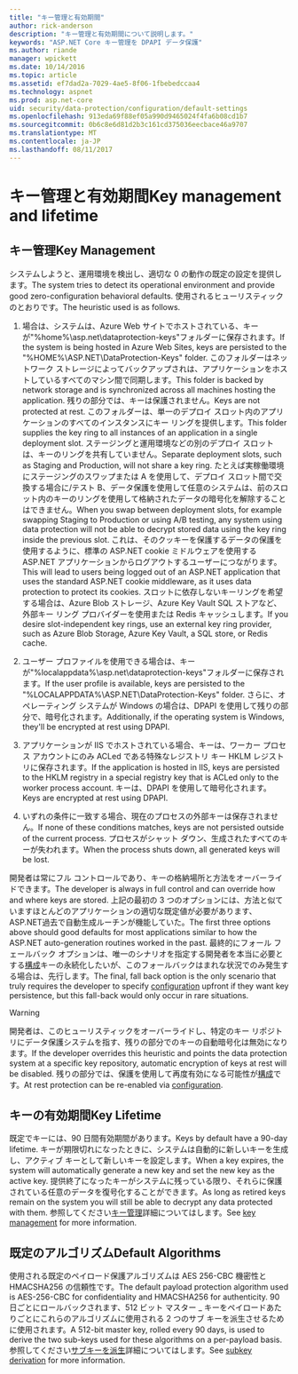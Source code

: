 ```yaml
---
title: "キー管理と有効期間"
author: rick-anderson
description: "キー管理と有効期間について説明します。"
keywords: "ASP.NET Core キー管理を DPAPI データ保護"
ms.author: riande
manager: wpickett
ms.date: 10/14/2016
ms.topic: article
ms.assetid: ef7dad2a-7029-4ae5-8f06-1fbebedccaa4
ms.technology: aspnet
ms.prod: asp.net-core
uid: security/data-protection/configuration/default-settings
ms.openlocfilehash: 913eda69f88ef05a990d9465024f4fa6b08cd1b7
ms.sourcegitcommit: 0b6c8e6d81d2b3c161cd375036eecbace46a9707
ms.translationtype: MT
ms.contentlocale: ja-JP
ms.lasthandoff: 08/11/2017
---
```

# <a name="key-management-and-lifetime"></a><span data-ttu-id="e87c9-104">キー管理と有効期間</span><span class="sxs-lookup"><span data-stu-id="e87c9-104">Key management and lifetime</span></span>

<a name=data-protection-default-settings></a>

## <a name="key-management"></a><span data-ttu-id="e87c9-105">キー管理</span><span class="sxs-lookup"><span data-stu-id="e87c9-105">Key Management</span></span>

<span data-ttu-id="e87c9-106">システムしようと、運用環境を検出し、適切な 0 の動作の既定の設定を提供します。</span><span class="sxs-lookup"><span data-stu-id="e87c9-106">The system tries to detect its operational environment and provide good zero-configuration behavioral defaults.</span></span> <span data-ttu-id="e87c9-107">使用されるヒューリスティックのとおりです。</span><span class="sxs-lookup"><span data-stu-id="e87c9-107">The heuristic used is as follows.</span></span>

1. <span data-ttu-id="e87c9-108">場合は、システムは、Azure Web サイトでホストされている、キーが"%home%\asp.net\dataprotection-keys"フォルダーに保存されます。</span><span class="sxs-lookup"><span data-stu-id="e87c9-108">If the system is being hosted in Azure Web Sites, keys are persisted to the "%HOME%\ASP.NET\DataProtection-Keys" folder.</span></span> <span data-ttu-id="e87c9-109">このフォルダーはネットワーク ストレージによってバックアップされは、アプリケーションをホストしているすべてのマシン間で同期します。</span><span class="sxs-lookup"><span data-stu-id="e87c9-109">This folder is backed by network storage and is synchronized across all machines hosting the application.</span></span> <span data-ttu-id="e87c9-110">残りの部分では、キーは保護されません。</span><span class="sxs-lookup"><span data-stu-id="e87c9-110">Keys are not protected at rest.</span></span> <span data-ttu-id="e87c9-111">このフォルダーは、単一のデプロイ スロット内のアプリケーションのすべてのインスタンスにキー リングを提供します。</span><span class="sxs-lookup"><span data-stu-id="e87c9-111">This folder supplies the key ring to all instances of an application in a single deployment slot.</span></span> <span data-ttu-id="e87c9-112">ステージングと運用環境などの別のデプロイ スロットは、キーのリングを共有していません。</span><span class="sxs-lookup"><span data-stu-id="e87c9-112">Separate deployment slots, such as Staging and Production, will not share a key ring.</span></span> <span data-ttu-id="e87c9-113">たとえば実稼働環境にステージングのスワップまたは A を使用して、デプロイ スロット間で交換する場合に/テスト B、データ保護を使用して任意のシステムは、前のスロット内のキーのリングを使用して格納されたデータの暗号化を解除することはできません。</span><span class="sxs-lookup"><span data-stu-id="e87c9-113">When you swap between deployment slots, for example swapping Staging to Production or using A/B testing, any system using data protection will not be able to decrypt stored data using the key ring inside the previous slot.</span></span> <span data-ttu-id="e87c9-114">これは、そのクッキーを保護するデータの保護を使用するように、標準の ASP.NET cookie ミドルウェアを使用する ASP.NET アプリケーションからログアウトするユーザーにつながります。</span><span class="sxs-lookup"><span data-stu-id="e87c9-114">This will lead to users being logged out of an ASP.NET application that uses the standard ASP.NET cookie middleware, as it uses data protection to protect its cookies.</span></span> <span data-ttu-id="e87c9-115">スロットに依存しないキーリングを希望する場合は、Azure Blob ストレージ、Azure Key Vault SQL ストアなど、外部キー リング プロバイダーを使用または Redis キャッシュします。</span><span class="sxs-lookup"><span data-stu-id="e87c9-115">If you desire slot-independent key rings, use an external key ring provider, such as Azure Blob Storage, Azure Key Vault, a SQL store, or Redis cache.</span></span>

2. <span data-ttu-id="e87c9-116">ユーザー プロファイルを使用できる場合は、キーが"%localappdata%\asp.net\dataprotection-keys"フォルダーに保存されます。</span><span class="sxs-lookup"><span data-stu-id="e87c9-116">If the user profile is available, keys are persisted to the "%LOCALAPPDATA%\ASP.NET\DataProtection-Keys" folder.</span></span> <span data-ttu-id="e87c9-117">さらに、オペレーティング システムが Windows の場合は、DPAPI を使用して残りの部分で、暗号化されます。</span><span class="sxs-lookup"><span data-stu-id="e87c9-117">Additionally, if the operating system is Windows, they'll be encrypted at rest using DPAPI.</span></span>

3. <span data-ttu-id="e87c9-118">アプリケーションが IIS でホストされている場合、キーは、ワーカー プロセス アカウントにのみ ACLed である特殊なレジストリ キー HKLM レジストリに保存されます。</span><span class="sxs-lookup"><span data-stu-id="e87c9-118">If the application is hosted in IIS, keys are persisted to the HKLM registry in a special registry key that is ACLed only to the worker process account.</span></span> <span data-ttu-id="e87c9-119">キーは、DPAPI を使用して暗号化されます。</span><span class="sxs-lookup"><span data-stu-id="e87c9-119">Keys are encrypted at rest using DPAPI.</span></span>

4. <span data-ttu-id="e87c9-120">いずれの条件に一致する場合、現在のプロセスの外部キーは保存されません。</span><span class="sxs-lookup"><span data-stu-id="e87c9-120">If none of these conditions matches, keys are not persisted outside of the current process.</span></span> <span data-ttu-id="e87c9-121">プロセスがシャット ダウン、生成されたすべてのキーが失われます。</span><span class="sxs-lookup"><span data-stu-id="e87c9-121">When the process shuts down, all generated keys will be lost.</span></span>

<span data-ttu-id="e87c9-122">開発者は常にフル コントロールであり、キーの格納場所と方法をオーバーライドできます。</span><span class="sxs-lookup"><span data-stu-id="e87c9-122">The developer is always in full control and can override how and where keys are stored.</span></span> <span data-ttu-id="e87c9-123">上記の最初の 3 つのオプションには、方法と似ていますほとんどのアプリケーションの適切な既定値が必要があります、ASP.NET<machineKey>過去で自動生成ルーチンが機能していた。</span><span class="sxs-lookup"><span data-stu-id="e87c9-123">The first three options above should good defaults for most applications similar to how the ASP.NET <machineKey> auto-generation routines worked in the past.</span></span> <span data-ttu-id="e87c9-124">最終的にフォール フェールバック オプションは、唯一のシナリオを指定する開発者を本当に必要とする[構成](overview.md)キーの永続化したいが、このフォールバックはまれな状況でのみ発生する場合は、先行します。</span><span class="sxs-lookup"><span data-stu-id="e87c9-124">The final, fall back option is the only scenario that truly requires the developer to specify [configuration](overview.md) upfront if they want key persistence, but this fall-back would only occur in rare situations.</span></span>

>[!WARNING]
> <span data-ttu-id="e87c9-125">開発者は、このヒューリスティックをオーバーライドし、特定のキー リポジトリにデータ保護システムを指す、残りの部分でのキーの自動暗号化は無効になります。</span><span class="sxs-lookup"><span data-stu-id="e87c9-125">If the developer overrides this heuristic and points the data protection system at a specific key repository, automatic encryption of keys at rest will be disabled.</span></span> <span data-ttu-id="e87c9-126">残りの部分では、保護を使用して再度有効になる可能性が[構成](overview.md)です。</span><span class="sxs-lookup"><span data-stu-id="e87c9-126">At rest protection can be re-enabled via [configuration](overview.md).</span></span>

## <a name="key-lifetime"></a><span data-ttu-id="e87c9-127">キーの有効期間</span><span class="sxs-lookup"><span data-stu-id="e87c9-127">Key Lifetime</span></span>

<span data-ttu-id="e87c9-128">既定でキーには、90 日間有効期間があります。</span><span class="sxs-lookup"><span data-stu-id="e87c9-128">Keys by default have a 90-day lifetime.</span></span> <span data-ttu-id="e87c9-129">キーが期限切れになったときに、システムは自動的に新しいキーを生成し、アクティブ キーとして新しいキーを設定します。</span><span class="sxs-lookup"><span data-stu-id="e87c9-129">When a key expires, the system will automatically generate a new key and set the new key as the active key.</span></span> <span data-ttu-id="e87c9-130">提供終了になったキーがシステムに残っている限り、それらに保護されている任意のデータを復号化することができます。</span><span class="sxs-lookup"><span data-stu-id="e87c9-130">As long as retired keys remain on the system you will still be able to decrypt any data protected with them.</span></span> <span data-ttu-id="e87c9-131">参照してください[キー管理](../implementation/key-management.md#data-protection-implementation-key-management-expiration)詳細についてはします。</span><span class="sxs-lookup"><span data-stu-id="e87c9-131">See [key management](../implementation/key-management.md#data-protection-implementation-key-management-expiration) for more information.</span></span>

## <a name="default-algorithms"></a><span data-ttu-id="e87c9-132">既定のアルゴリズム</span><span class="sxs-lookup"><span data-stu-id="e87c9-132">Default Algorithms</span></span>

<span data-ttu-id="e87c9-133">使用される既定のペイロード保護アルゴリズムは AES 256-CBC 機密性と HMACSHA256 の信頼性です。</span><span class="sxs-lookup"><span data-stu-id="e87c9-133">The default payload protection algorithm used is AES-256-CBC for confidentiality and HMACSHA256 for authenticity.</span></span> <span data-ttu-id="e87c9-134">90 日ごとにロールバックされます、512 ビット マスター _ キーをペイロードあたりごとにこれらのアルゴリズムに使用される 2 つのサブ キーを派生させるために使用されます。</span><span class="sxs-lookup"><span data-stu-id="e87c9-134">A 512-bit master key, rolled every 90 days, is used to derive the two sub-keys used for these algorithms on a per-payload basis.</span></span> <span data-ttu-id="e87c9-135">参照してください[サブキーを派生](../implementation/subkeyderivation.md#data-protection-implementation-subkey-derivation-aad)詳細についてはします。</span><span class="sxs-lookup"><span data-stu-id="e87c9-135">See [subkey derivation](../implementation/subkeyderivation.md#data-protection-implementation-subkey-derivation-aad) for more information.</span></span>

